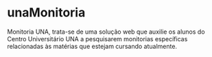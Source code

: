 # unaMonitoria
Monitoria UNA, trata-se de uma solução web que auxilie os alunos do Centro Universitário UNA a pesquisarem monitorias específicas relacionadas às matérias que estejam cursando atualmente. 
